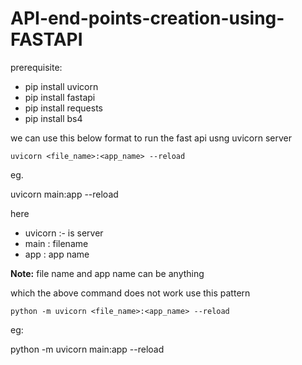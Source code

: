 # API-end-points-creation-using-FASTAPI


prerequisite: 
- pip install uvicorn
- pip install fastapi
- pip install requests
- pip install bs4


we can use this below format to run the fast api usng uvicorn server

`uvicorn <file_name>:<app_name> --reload`

eg. 

uvicorn main:app --reload

here
- uvicorn :- is server
- main : filename
- app : app name

**Note:** file name and app name can be anything

which the above command does not work use this pattern 

` python -m uvicorn <file_name>:<app_name> --reload `

eg:

python -m uvicorn main:app --reload
